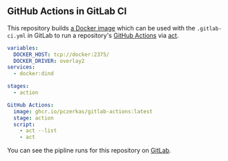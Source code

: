 ## GitHub Actions in GitLab CI

This repository builds [a Docker image](https://github.com/pczerkas/gitlab-actions/pkgs/container/gitlab-actions) which can be used with the `.gitlab-ci.yml` in GitLab to run a repository's [GitHub Actions](https://github.com/features/actions) via [act](https://github.com/nektos/act).

```yaml
variables:
  DOCKER_HOST: tcp://docker:2375/
  DOCKER_DRIVER: overlay2
services:
  - docker:dind

stages:
  - action

GitHub Actions:
  image: ghcr.io/pczerkas/gitlab-actions:latest
  stage: action
  script:
    - act --list
    - act
```

You can see the pipline runs for this repository on [GitLab](https://gitlab.com/obristow/gitlab-actions/pipelines).
